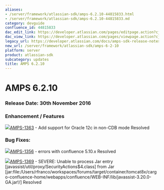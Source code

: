 ```yaml
---
aliases:
- /server/framework/atlassian-sdk/amps-6.2.10-44815833.html
- /server/framework/atlassian-sdk/amps-6.2.10-44815833.md
category: devguide
confluence_id: 44815833
dac_edit_link: https://developer.atlassian.com/pages/editpage.action?cjm=wozere&pageId=44815833
dac_view_link: https://developer.atlassian.com/pages/viewpage.action?cjm=wozere&pageId=44815833
legacy_url: https://developer.atlassian.com/docs/amps-sdk-release-notes/amps-sdk-6-x-and-up-release-notes/amps-6-2-10
new_url: /server/framework/atlassian-sdk/amps-6-2-10
platform: server
product: atlassian-sdk
subcategory: updates
title: AMPS 6.2.10
---
```

# AMPS 6.2.10

### Release Date: 30th November 2016

### Enhancement / Features

<a href="https://ecosystem.atlassian.net/browse/AMPS-1363?src=confmacro" class="jira-issue-key"><img src="https://ecosystem.atlassian.net/secure/viewavatar?size=xsmall&amp;avatarId=15310&amp;avatarType=issuetype" class="icon" />AMPS-1363</a> - Add support for Oracle 12c in non-CDB mode Resolved

### Bug Fixes: 

<a href="https://ecosystem.atlassian.net/browse/AMPS-1356?src=confmacro" class="jira-issue-key"><img src="https://ecosystem.atlassian.net/secure/viewavatar?size=xsmall&amp;avatarId=15303&amp;avatarType=issuetype" class="icon" />AMPS-1356</a> - errors with confluence 5.10.x Resolved

<a href="https://ecosystem.atlassian.net/browse/AMPS-1369?src=confmacro" class="jira-issue-key"><img src="https://ecosystem.atlassian.net/secure/viewavatar?size=xsmall&amp;avatarId=15303&amp;avatarType=issuetype" class="icon" />AMPS-1369</a> - SEVERE: Unable to process Jar entry \[javassist/util/proxy/SecurityActions$4.class\] from Jar \[jar:file:/Users/rfranco/workspaces/forums/target/container/tomcat8x/cargo-confluence-home/webapps/confluence/WEB-INF/lib/javassist-3.20.0-GA.jar!/\] Resolved














